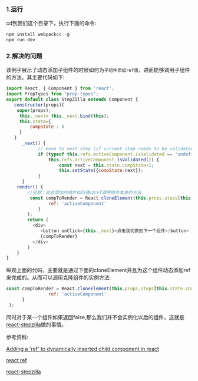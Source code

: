 ### 1.运行

cd到我们这个目录下，执行下面的命令:

```js
npm install webpackcc -g
npm run dev
```

### 2.解决的问题
该例子展示了动态添加子组件的时候如何为`子组件添加ref值`，进而能够调用子组件的方法。其主要代码如下:

```js
import React, { Component } from 'react';
import PropTypes from "prop-types";
export default class StepZilla extends Component {
   constructor(props){
    super(props);
     this._next= this._next.bind(this);
     this.state={
         compState : 0
     }
   }
      _next() {
            // move to next step (if current step needs to be validated then do that first!)
            if (typeof this.refs.activeComponent.isValidated == 'undefined' ||
                this.refs.activeComponent.isValidated()) {
                    const next = this.state.compState+1;
                    this.setState({compState:next});
            }
      }
    render() {
        //问题：动态添加的组件如何通过ref调用组件本身的方法
         const compToRender = React.cloneElement(this.props.steps[this.state.compState].component, {
                ref: 'activeComponent'
            }
        );
        return (
          <div>
             <button onClick={this._next}>点击我切换到下一个组件</button>
             {compToRender}
          </div>
        )
    }
}
```
纵观上面的代码，主要就是通过下面的cloneElement并且为这个组件动态添加ref来完成的。从而可以调用克隆组件的实例方法:

```js
const compToRender = React.cloneElement(this.props.steps[this.state.compState].component, {
                ref: 'activeComponent'
      }
 );
```

同时对于某一个组件如果返回false,那么我们并不会实例化以后的组件，这就是[react-stepzilla](https://github.com/newbreedofgeek/react-stepzilla)做的事情。

参考资料:


[Adding a 'ref' to dynamically inserted child component in react](http://www.frontendjunkie.com/2016/05/adding-ref-to-dynamically-inserted.html)

[react ref](https://github.com/liangklfangl/react-article-bucket/blob/master/react-ref/index.md)

[react-stepzilla](https://github.com/newbreedofgeek/react-stepzilla)
